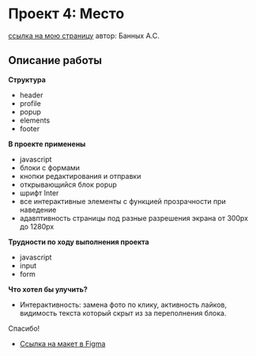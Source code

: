 # Проект 4: Место
[ссылка на мою страницу]() автор: Банных А.С.

## Описание работы

**Структура**

* header
* profile
* popup
* elements
* footer

**В проекте применены**
* javascript
* блоки с формами
* кнопки редактирования и отправки
* открывающийся блок popup
* шрифт Inter
* все интерактивные элементы с функцией прозрачности при наведение
* адавптивность страницы под разные разрешения экрана от 300px до 1280px

**Трудности по ходу выполнения проекта**
* javascript
* input
* form

**Что хотел бы улучить?**
* Интерактивность: замена фото по клику, активность лайков, видимость текста который скрыт из за переполнения блока.

Спасибо!
* [Ссылка на макет в Figma](https://www.figma.com/file/StZjf8HnoeLdiXS7dYrLAh/JavaScript.-Sprint-4)